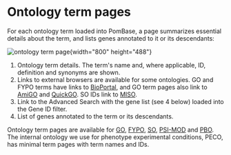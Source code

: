 # Ontology term pages

For each ontology term loaded into PomBase, a page summarizes essential
details about the term, and lists genes annotated to it or its
descendants:

![ontology term page](assets/ontology_term_page.png){width="800" height="488"}

1.  Ontology term details. The term's name and, where applicable, ID,
    definition and synonyms are shown.
2.  Links to external browsers are available for some ontologies. GO and
    FYPO terms have links to
    [BioPortal](http://bioportal.bioontology.org/), and GO term pages
    also link to [AmiGO](http://amigo.geneontology.org/amigo) and
    [QuickGO](http://www.ebi.ac.uk/QuickGO/). SO IDs link to
    [MISO](http://sequenceontology.org/browser/obob.cgi).
3.  Link to the Advanced Search with the gene list (see 4 below) loaded
    into the Gene ID filter.
4.  List of genes annotated to the term or its descendants.

Ontology term pages are available for [GO](http://geneontology.org/),
[FYPO](/browse-curation/fission-yeast-phenotype-ontology),
[SO](http://sequenceontology.org/),
[PSI-MOD](http://www.psidev.info/MOD) and
[PBO](http://dev.pombase.org/faqs/what-pbo-option-advanced-search). The
internal ontology we use for phenotype experimental conditions, PECO,
has minimal term pages with term names and IDs.
